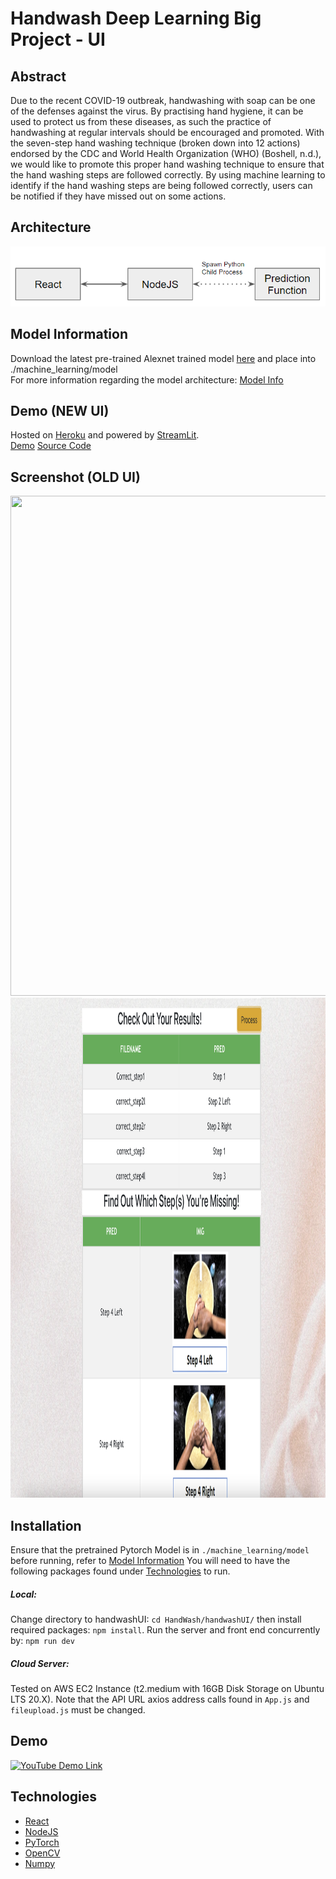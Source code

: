 # Handwash Deep Learning Big Project - UI

## Abstract
Due to the recent COVID-19 outbreak, handwashing with soap can be one of the defenses against the virus. By practising hand hygiene, it can be used to protect us from these diseases, as such the practice of handwashing at regular intervals should be encouraged and promoted. With the seven-step hand washing technique (broken down into 12 actions) endorsed by the CDC and World Health Organization (WHO) (Boshell, n.d.), we would like to promote this proper hand washing technique to ensure that the hand washing steps are followed correctly. By using machine learning to identify if the hand washing steps are being followed correctly, users can be notified if they have missed out on some actions.

## Architecture
<img src="./Se_arch.png">

## Model Information
Download the latest pre-trained Alexnet trained model [here](https://storage.googleapis.com/dl-big-project/alexnet_128.pt) and place into ./machine_learning/model   
For more information regarding the model architecture: [Model Info](https://github.com/huiwen99/HandWash)

## Demo (NEW UI)
Hosted on [Heroku](https://www.heroku.com) and powered by [StreamLit](https://streamlit.io/).   
[Demo](https://handwashdl.herokuapp.com/)
[Source Code](https://github.com/tengfone/handwashStreamLit)

## Screenshot (OLD UI)
<img src="./ss_1.png" width="800" height="800">
<img src="./ss_2.png" width="800" height="800">

## Installation
Ensure that the pretrained Pytorch Model is in ```./machine_learning/model``` before running, refer to [Model Information](#model-information)
You will need to have the following packages found under [Technologies](#technologies) to run. 

##### Local:
Change directory to handwashUI: ```cd HandWash/handwashUI/``` then install required packages:  ```npm install```. 
Run the server and front end concurrently by: ```npm run dev```

##### Cloud Server:
Tested on AWS EC2 Instance (t2.medium with 16GB Disk Storage on Ubuntu LTS 20.X). 
Note that the API URL axios address calls found in ```App.js``` and ```fileupload.js``` must be changed.



## Demo
[![YouTube Demo Link](http://img.youtube.com/vi/DLfKYGBf7oE/0.jpg)](https://www.youtube.com/watch?v=DLfKYGBf7oE "50.039 : Theory and Practice of Deep Learning_BigProject_Group5_HandWash")


## Technologies
- [React](https://reactjs.org/)
- [NodeJS](https://nodejs.org/en/)
- [PyTorch](https://pytorch.org/)
- [OpenCV](https://opencv.org/)
- [Numpy](https://numpy.org/)
